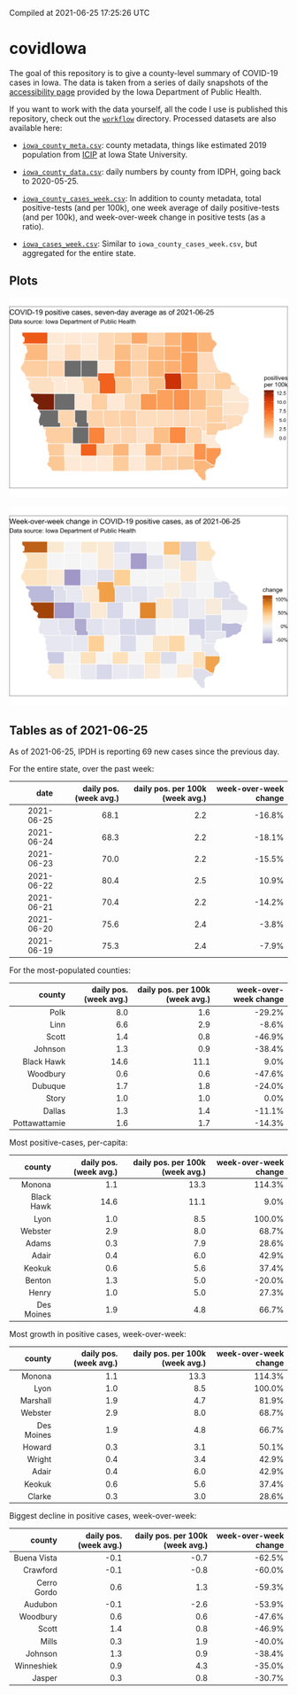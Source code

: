 Compiled at 2021-06-25 17:25:26 UTC

<!-- README.md is generated from README.Rmd. Please edit that file -->

# covidIowa

<!-- badges: start -->

<!-- badges: end -->

The goal of this repository is to give a county-level summary of
COVID-19 cases in Iowa. The data is taken from a series of daily
snapshots of the [accessibility
page](https://coronavirus.iowa.gov/pages/access) provided by the Iowa
Department of Public Health.

If you want to work with the data yourself, all the code I use is
published this repository, check out the [`workflow`](workflow)
directory. Processed datasets are also available here:

  - [`iowa_county_meta.csv`](https://raw.githubusercontent.com/ijlyttle/covidIowa/master/workflow/data/99-publish/iowa_county_meta.csv):
    county metadata, things like estimated 2019 population from
    [ICIP](https://www.icip.iastate.edu/tables/population/counties-estimates)
    at Iowa State University.

  - [`iowa_county_data.csv`](https://raw.githubusercontent.com/ijlyttle/covidIowa/master/workflow/data/99-publish/iowa_county_data.csv):
    daily numbers by county from IDPH, going back to 2020-05-25.

  - [`iowa_county_cases_week.csv`](https://raw.githubusercontent.com/ijlyttle/covidIowa/master/workflow/data/99-publish/iowa_county_data.csv):
    In addition to county metadata, total positive-tests (and per 100k),
    one week average of daily positive-tests (and per 100k), and
    week-over-week change in positive tests (as a ratio).

  - [`iowa_cases_week.csv`](https://raw.githubusercontent.com/ijlyttle/covidIowa/master/workflow/data/99-publish/iowa_cases_week.csv):
    Similar to `iowa_county_cases_week.csv`, but aggregated for the
    entire state.

## Plots

![](workflow/data/99-publish/iowa_cases.png)

![](workflow/data/99-publish/iowa_change.png)

## Tables as of 2021-06-25

As of 2021-06-25, IPDH is reporting 69 new cases since the previous day.

For the entire state, over the past week:

|       date | daily pos. (week avg.) | daily pos. per 100k (week avg.) | week-over-week change |
| ---------: | ---------------------: | ------------------------------: | --------------------: |
| 2021-06-25 |                   68.1 |                             2.2 |               \-16.8% |
| 2021-06-24 |                   68.3 |                             2.2 |               \-18.1% |
| 2021-06-23 |                   70.0 |                             2.2 |               \-15.5% |
| 2021-06-22 |                   80.4 |                             2.5 |                 10.9% |
| 2021-06-21 |                   70.4 |                             2.2 |               \-14.2% |
| 2021-06-20 |                   75.6 |                             2.4 |                \-3.8% |
| 2021-06-19 |                   75.3 |                             2.4 |                \-7.9% |

For the most-populated counties:

|        county | daily pos. (week avg.) | daily pos. per 100k (week avg.) | week-over-week change |
| ------------: | ---------------------: | ------------------------------: | --------------------: |
|          Polk |                    8.0 |                             1.6 |               \-29.2% |
|          Linn |                    6.6 |                             2.9 |                \-8.6% |
|         Scott |                    1.4 |                             0.8 |               \-46.9% |
|       Johnson |                    1.3 |                             0.9 |               \-38.4% |
|    Black Hawk |                   14.6 |                            11.1 |                  9.0% |
|      Woodbury |                    0.6 |                             0.6 |               \-47.6% |
|       Dubuque |                    1.7 |                             1.8 |               \-24.0% |
|         Story |                    1.0 |                             1.0 |                  0.0% |
|        Dallas |                    1.3 |                             1.4 |               \-11.1% |
| Pottawattamie |                    1.6 |                             1.7 |               \-14.3% |

Most positive-cases, per-capita:

|     county | daily pos. (week avg.) | daily pos. per 100k (week avg.) | week-over-week change |
| ---------: | ---------------------: | ------------------------------: | --------------------: |
|     Monona |                    1.1 |                            13.3 |                114.3% |
| Black Hawk |                   14.6 |                            11.1 |                  9.0% |
|       Lyon |                    1.0 |                             8.5 |                100.0% |
|    Webster |                    2.9 |                             8.0 |                 68.7% |
|      Adams |                    0.3 |                             7.9 |                 28.6% |
|      Adair |                    0.4 |                             6.0 |                 42.9% |
|     Keokuk |                    0.6 |                             5.6 |                 37.4% |
|     Benton |                    1.3 |                             5.0 |               \-20.0% |
|      Henry |                    1.0 |                             5.0 |                 27.3% |
| Des Moines |                    1.9 |                             4.8 |                 66.7% |

Most growth in positive cases, week-over-week:

|     county | daily pos. (week avg.) | daily pos. per 100k (week avg.) | week-over-week change |
| ---------: | ---------------------: | ------------------------------: | --------------------: |
|     Monona |                    1.1 |                            13.3 |                114.3% |
|       Lyon |                    1.0 |                             8.5 |                100.0% |
|   Marshall |                    1.9 |                             4.7 |                 81.9% |
|    Webster |                    2.9 |                             8.0 |                 68.7% |
| Des Moines |                    1.9 |                             4.8 |                 66.7% |
|     Howard |                    0.3 |                             3.1 |                 50.1% |
|     Wright |                    0.4 |                             3.4 |                 42.9% |
|      Adair |                    0.4 |                             6.0 |                 42.9% |
|     Keokuk |                    0.6 |                             5.6 |                 37.4% |
|     Clarke |                    0.3 |                             3.0 |                 28.6% |

Biggest decline in positive cases, week-over-week:

|      county | daily pos. (week avg.) | daily pos. per 100k (week avg.) | week-over-week change |
| ----------: | ---------------------: | ------------------------------: | --------------------: |
| Buena Vista |                  \-0.1 |                           \-0.7 |               \-62.5% |
|    Crawford |                  \-0.1 |                           \-0.8 |               \-60.0% |
| Cerro Gordo |                    0.6 |                             1.3 |               \-59.3% |
|     Audubon |                  \-0.1 |                           \-2.6 |               \-53.9% |
|    Woodbury |                    0.6 |                             0.6 |               \-47.6% |
|       Scott |                    1.4 |                             0.8 |               \-46.9% |
|       Mills |                    0.3 |                             1.9 |               \-40.0% |
|     Johnson |                    1.3 |                             0.9 |               \-38.4% |
|  Winneshiek |                    0.9 |                             4.3 |               \-35.0% |
|      Jasper |                    0.3 |                             0.8 |               \-30.7% |

